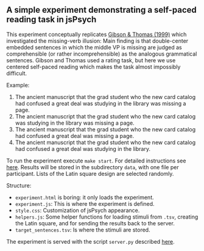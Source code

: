 
## A simple experiment demonstrating a self-paced reading task in jsPsych

This experiment conceptually replicates [Gibson & Thomas (1999)](http://dx.doi.org/10.1080/016909699386293) which investigated the missing-verb illusion: Main finding is that double-center embedded sentences in which the middle VP is missing are judged as comprehensible (or rather incomprehensible) as the analogous grammatical sentences.  Gibson and Thomas used a rating task, but here we use centered self-paced reading which makes the task almost impossibly difficult.

Example:

1. The ancient manuscript that the grad student who the new card catalog had confused a great deal was studying in the library was missing a page.	
2. The ancient manuscript that the grad student who the new card catalog was studying in the library was missing a page.	
3. The ancient manuscript that the grad student who the new card catalog had confused a great deal was missing a page.	
4. The ancient manuscript that the grad student who the new card catalog had confused a great deal was studying in the library.	

To run the experiment execute `make start`.  For detailed instructions see [here](https://github.com/tmalsburg/selfhost_ling_expts).  Results will be stored in the subdirectory `data`, with one file per participant.  Lists of the Latin square design are selected randomly.

Structure:
- `experiment.html` is boring: it only loads the experiment.
- `experiment.js`: This is where the experiment is defined.
- `style.css`: Customization of jsPsych appearance.
- `helpers.js`: Some helper functions for loading stimuli from `.tsv`, creating the Latin square, and for sending the results back to the server.
- `target_sentences.tsv`: Is where the stimuli are stored.

The experiment is served with the script `server.py` described [here](https://github.com/tmalsburg/selfhost_ling_expts).
